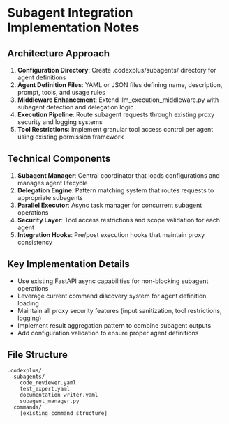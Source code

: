 # Subagent Integration Implementation Notes

## Architecture Approach
1. **Configuration Directory**: Create .codexplus/subagents/ directory for agent definitions
2. **Agent Definition Files**: YAML or JSON files defining name, description, prompt, tools, and usage rules
3. **Middleware Enhancement**: Extend llm_execution_middleware.py with subagent detection and delegation logic
4. **Execution Pipeline**: Route subagent requests through existing proxy security and logging systems
5. **Tool Restrictions**: Implement granular tool access control per agent using existing permission framework

## Technical Components
1. **Subagent Manager**: Central coordinator that loads configurations and manages agent lifecycle
2. **Delegation Engine**: Pattern matching system that routes requests to appropriate subagents
3. **Parallel Executor**: Async task manager for concurrent subagent operations
4. **Security Layer**: Tool access restrictions and scope validation for each agent
5. **Integration Hooks**: Pre/post execution hooks that maintain proxy consistency

## Key Implementation Details
- Use existing FastAPI async capabilities for non-blocking subagent operations
- Leverage current command discovery system for agent definition loading
- Maintain all proxy security features (input sanitization, tool restrictions, logging)
- Implement result aggregation pattern to combine subagent outputs
- Add configuration validation to ensure proper agent definitions

## File Structure
```
.codexplus/
  subagents/
    code_reviewer.yaml
    test_expert.yaml
    documentation_writer.yaml
    subagent_manager.py
  commands/
    [existing command structure]
```
